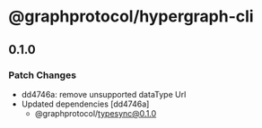 # @graphprotocol/hypergraph-cli

## 0.1.0
### Patch Changes

- dd4746a: remove unsupported dataType Url
- Updated dependencies [dd4746a]
  - @graphprotocol/typesync@0.1.0
